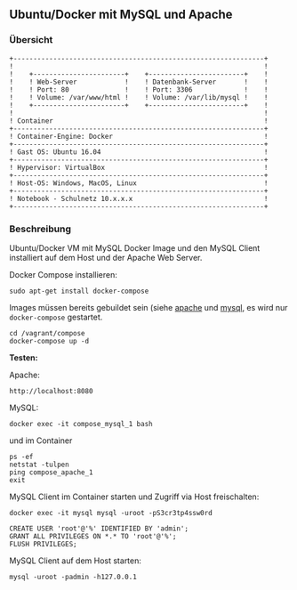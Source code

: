 Ubuntu/Docker mit MySQL und Apache
----------------------------------

### Übersicht 

    +---------------------------------------------------------------+
    !                                                               !	
    !    +-----------------------+    +------------------------+    !
    !    ! Web-Server            !    ! Datenbank-Server       !    !       
    !    ! Port: 80              !    ! Port: 3306             !    !       
    !    ! Volume: /var/www/html !    ! Volume: /var/lib/mysql !    !       
    !    +-----------------------+    +------------------------+    !
    !                                                               !	
    ! Container                                                     !	
    +---------------------------------------------------------------+
    ! Container-Engine: Docker                                      !	
    +---------------------------------------------------------------+
    ! Gast OS: Ubuntu 16.04                                         !	
    +---------------------------------------------------------------+
    ! Hypervisor: VirtualBox                                        !	
    +---------------------------------------------------------------+
    ! Host-OS: Windows, MacOS, Linux                                !	
    +---------------------------------------------------------------+
    ! Notebook - Schulnetz 10.x.x.x                                 !                 
    +---------------------------------------------------------------+
	
### Beschreibung
    
Ubuntu/Docker VM mit MySQL Docker Image und den MySQL Client installiert auf dem Host und der Apache Web Server.

Docker Compose installieren:

	sudo apt-get install docker-compose

Images müssen bereits gebuildet sein (siehe [apache](../apache) und [mysql](../mysql), es wird nur `docker-compose` gestartet.

    cd /vagrant/compose 
    docker-compose up -d
	
**Testen:**

Apache: 

	http://localhost:8080 

MySQL:

	docker exec -it compose_mysql_1 bash
	
und im Container

	ps -ef
	netstat -tulpen
	ping compose_apache_1
	exit

MySQL Client im Container starten und Zugriff via Host freischalten:

	docker exec -it mysql mysql -uroot -pS3cr3tp4ssw0rd

	CREATE USER 'root'@'%' IDENTIFIED BY 'admin';
	GRANT ALL PRIVILEGES ON *.* TO 'root'@'%';
	FLUSH PRIVILEGES;

MySQL Client auf dem Host starten:

	mysql -uroot -padmin -h127.0.0.1	